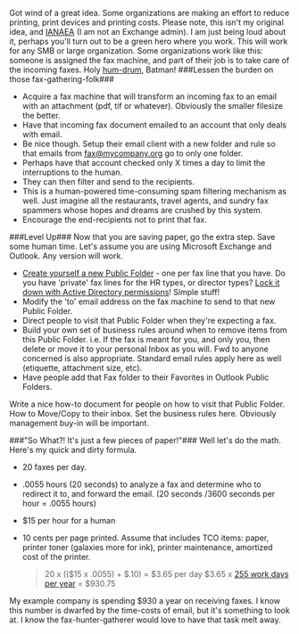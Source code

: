 <!--{Title:"Be a Green IT Hero", PublishedOn:"2009-04-27T06:33:53", Intro:"Got wind of a great idea. Some organizations are making an effort to reduce printing, print devices "} -->


Got wind of a great idea. Some organizations are making an effort to reduce printing, print devices and printing costs. Please note, this isn't my original idea, and <a href="http://en.wikipedia.org/wiki/IANAL">IANAEA</a> (I am not an Exchange admin). I am just being loud about it, perhaps you'll turn out to be a green hero where you work. This will work for any SMB or large organization.
Some organizations work like this: someone is assigned the fax machine, and part of their job is to take care of the incoming faxes. Holy <a href="http://www.thefreedictionary.com/humdrum">hum-drum</a>, Batman!
###Lessen the burden on those fax-gathering-folk###

* Acquire a fax machine that will transform an incoming fax to an email with an attachment (pdf, tif or whatever). Obviously the smaller filesize the better. 
* Have that incoming fax document emailed to an account that only deals with email. 
* Be nice though. Setup their email client with a new folder and rule so that emails from fax@mycompany.org go to only one folder. 
* Perhaps have that account checked only X times a day to limit the interruptions to the human. 
* They can then filter and send to the recipients. 
* This is a human-powered time-consuming spam filtering mechanism as well. Just imagine all the restaurants, travel agents, and sundry fax spammers whose hopes and dreams are crushed by this system. 
* Encourage the end-recipients not to print that fax. 

###Level Up###
Now that you are saving paper, go the extra step. Save some human time. Let's assume you are using Microsoft Exchange and Outlook. Any version will work.

* 
  <a href="http://support.gfi.com/manuals/en/fax12/fax12manual-1-037.html">Create yourself a new Public Folder</a> - one per fax line that you have. Do you have 'private' fax lines for the HR types, or director types? <a href="http://www.msexchange.org/tutorials/Public-Folder-Basics-Part1.html">Lock it down with Active Directory permissions</a>! Simple stuff! 
* Modify the 'to' email address on the fax machine to send to that new Public Folder. 
* Direct people to visit that Public Folder when they're expecting a fax. 
* Build your own set of business rules around when to remove items from this Public Folder. i.e. If the fax is meant for you, and only you, then delete or move it to your personal Inbox as you will. Fwd to anyone concerned is also appropriate. Standard email rules apply here as well (etiquette, attachment size, etc). 
* Have people add that Fax folder to their Favorites in Outlook Public Folders. 

Write a nice how-to document for people on how to visit that Public Folder. How to Move/Copy to their inbox. Set the business rules here. Obviously management buy-in will be important.
  <p />
###"So What?! It's just a few pieces of paper!"###
Well let's do the math. Here's my quick and dirty formula.

* 20 faxes per day. 
* .0055 hours (20 seconds) to analyze a fax and determine who to redirect it to, and forward the email. (20 seconds /3600 seconds per hour = .0055 hours) 
* $15 per hour for a human 
* 10 cents per page printed. Assume that includes TCO items: paper, printer toner (galaxies more for ink), printer maintenance, amortized cost of the printer. 

  <blockquote>
  20 x (($15 x .0055) + $.10) = $3.65 per day
  $3.65 x <a href="http://wiki.answers.com/Q/How_may_work_days_in_a_year">255 work days per year</a> = $930.75
  </blockquote>
My example company is spending $930 a year on receiving faxes. I know this number is dwarfed by the time-costs of email, but it's something to look at. I know the fax-hunter-gatherer would love to have that task melt away.
